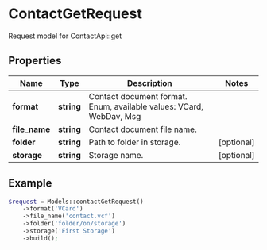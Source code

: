 # ContactGetRequest

Request model for ContactApi::get

## Properties

Name | Type | Description | Notes
---- | ---- | ----------- | -----
**format** | **string**| Contact document format. Enum, available values: VCard, WebDav, Msg |
**file_name** | **string**| Contact document file name. |
**folder** | **string**| Path to folder in storage. | [optional]
**storage** | **string**| Storage name. | [optional]

## Example
```php
$request = Models::contactGetRequest()
    ->format('VCard')
    ->file_name('contact.vcf')
    ->folder('folder/on/storage')
    ->storage('First Storage')
    ->build();
```

